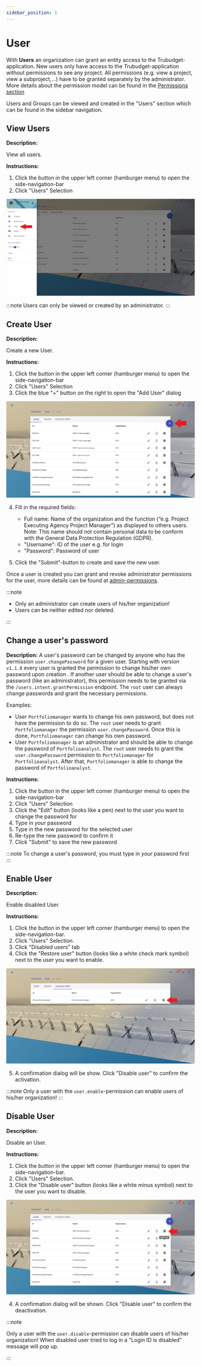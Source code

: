```yaml
---
sidebar_position: 1
---
```


# User

With **Users** an organization can grant an entity access to the Trubudget-application. New users only have access to the Trubudget-application without permissions to see any project. All permissions (e.g. view a project, view a subproject,...) have to be granted separately by the administrator. More details about the permission model can be found in the [Permissions section](./permissions.md)

Users and Groups can be viewed and created in the "Users" section which can be found in the sidebar navigation.

## View Users

**Description:**

View all users.

**Instructions:**

1. Click the button in the upper left corner (hamburger menu) to open the side-navigation-bar
2. Click "Users" Selection

![Show Users](./../img/show_Users.png)

:::note
Users can only be viewed or created by an administrator.
:::

## Create User

**Description:**

Create a new User.

**Instructions:**

1. Click the button in the upper left corner (hamburger menu) to open the side-navigation-bar
2. Click "Users" Selection
3. Click the blue "+" button on the right to open the "Add User" dialog

![Create User](./../img/create_User.png)

4. Fill in the required fields:

   - Full name: Name of the organization and the function (“e.g. Project Executing Agency Project Manager”) as displayed to others users. Note: This name should not contain personal data to be conform with the General Data Protection Regulation (GDPR).
   - "Username": ID of the user e.g. for login
   - "Password": Password of user

5. Click the "Submit"-button to create and save the new user.

Once a user is created you can grant and revoke administrator permissions for the user, more details can be found at [admin-permissions](./permissions.md#admin-permissions).

:::note

- Only an administrator can create users of his/her organization!
- Users can be neither edited nor deleted.

:::

## Change a user's password

**Description:**
A user's password can be changed by anyone who has the permission `user.changePassword` for a given user. Starting with version `v1.1.0` every user is granted the permission to change his/her own password upon creation . If another user should be able to change a user's password (like an administrator), this permission needs to be granted via the `/users.intent.grantPermission` endpoint. The `root` user can always change passwords and grant the necessary permissions.

Examples:

- User `Portfoliomanager` wants to change his own password, but does not have the permission to do so. The `root` user needs to grant `Portfoliomanager` the permission `user.changePassword`. Once this is done, `Portfoliomanager` can change his own password.
- User `Portfoliomanager` is an administrator and should be able to change the password of `Portfolioanalyst`. The `root` user needs to grant the `user.changePassword` permission to `Portfoliomanager` for `Portfolioanalyst`. After that, `Portfoliomanager` is able to change the password of `Portfolioanalyst`.

**Instructions:**

1. Click the button in the upper left corner (hamburger menu) to open the side-navigation-bar
2. Click "Users" Selection
3. Click the "Edit" button (looks like a pen) next to the user you want to change the password for
4. Type in _your_ password
5. Type in the new password for the selected user
6. Re-type the new password to confirm it
7. Click "Submit" to save the new password

:::note
To change a user's password, you must type in _your_ password first
:::

## Enable User

**Description:**

Enable disabled User.

**Instructions:**

1. Click the button in the upper left corner (hamburger menu) to open the side-navigation-bar.
2. Click "Users" Selection.
3. Click "Disabled users" tab
4. Click the "Restore user" button (looks like a white check mark symbol) next to the user you want to enable.

![Restore User](./../img/restore_user.png)

5. A confirmation dialog will be show. Click "Disable user" to confirm the activation.

:::note
Only a user with the `user.enable`-permission can enable users of his/her organization!
:::

## Disable User

**Description:**

Disable an User.

**Instructions:**

1. Click the button in the upper left corner (hamburger menu) to open the side-navigation-bar.
2. Click "Users" Selection.
3. Click the "Disable user" button (looks like a white minus symbol) next to the user you want to disable.

![Disable User](./../img/disable_user.png)

4. A confirmation dialog will be shown. Click "Disable user" to confirm the deactivation.

:::note

Only a user with the `user.disable`-permission can disable users of his/her organization!
When disabled user tried to log in a "Login ID is disabled" message will pop up.

:::
